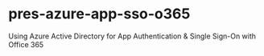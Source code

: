 pres-azure-app-sso-o365
=======================

Using Azure Active Directory for App Authentication &amp; Single Sign-On with Office 365
